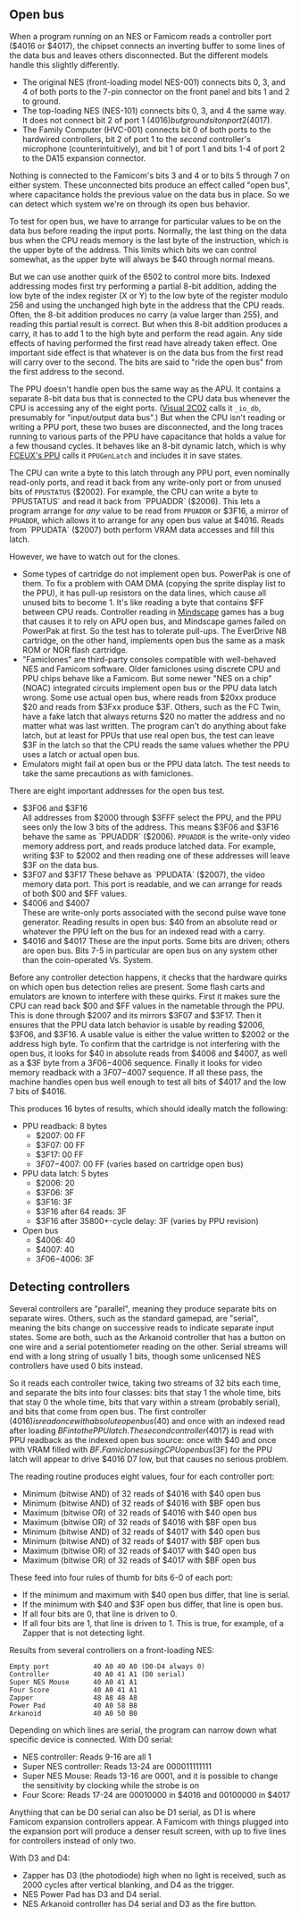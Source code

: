 Open bus
--------
When a program running on an NES or Famicom reads a controller port
($4016 or $4017), the chipset connects an inverting buffer to some
lines of the data bus and leaves others disconnected.  But the
different models handle this slightly differently.

* The original NES (front-loading model NES-001) connects bits 0, 3,
  and 4 of both ports to the 7-pin connector on the front panel and
  bits 1 and 2 to ground.
* The top-loading NES (NES-101) connects bits 0, 3, and 4 the
  same way.  It does not connect bit 2 of port 1 ($4016) but
  grounds it on port 2 ($4017).
* The Family Computer (HVC-001) connects bit 0 of both ports to the
  hardwired controllers, bit 2 of port 1 to the _second_ controller's
  microphone (counterintuitively), and bit 1 of port 1 and
  bits 1-4 of port 2 to the DA15 expansion connector.

Nothing is connected to the Famicom's bits 3 and 4 or to
bits 5 through 7 on either system.  These unconnected bits produce an
effect called "open bus", where capacitance holds the previous value
on the data bus in place.  So we can detect which system we're on
through its open bus behavior.

To test for open bus, we have to arrange for particular values to be
on the data bus before reading the input ports.  Normally, the last
thing on the data bus when the CPU reads memory is the last byte of
the instruction, which is the upper byte of the address.  This limits
which bits we can control somewhat, as the upper byte will always be
$40 through normal means.

But we can use another quirk of the 6502 to control more bits.
Indexed addressing modes first try performing a partial 8-bit
addition, adding the low byte of the index register (X or Y) to the
low byte of the register modulo 256 and using the unchanged high
byte in the address that the CPU reads.  Often, the 8-bit addition
produces no carry (a value larger than 255), and reading this
partial result is correct.  But when this 8-bit addition produces a
carry, it has to add 1 to the high byte and perform the read again.
Any side effects of having performed the first read have already
taken effect.  One important side effect is that whatever is on the
data bus from the first read will carry over to the second.  The bits
are said to "ride the open bus" from the first address to the second.

The PPU doesn't handle open bus the same way as the APU.  It contains
a separate 8-bit data bus that is connected to the CPU data bus
whenever the CPU is accessing any of the eight ports.  ([Visual 2C02]
calls it `_io_db`, presumably for "input/output data bus".)  But when
the CPU isn't reading or writing a PPU port, these two buses are
disconnected, and the long traces running to various parts of the
PPU have capacitance that holds a value for a few thousand cycles.
It behaves like an 8-bit dynamic latch, which is why [FCEUX's PPU]
calls it `PPUGenLatch` and includes it in save states.

The CPU can write a byte to this latch through any PPU port, even
nominally read-only ports, and read it back from any write-only port
or from unused bits of `PPUSTATUS` ($2002).  For example, the CPU can
write a byte to `PPUSTATUS` and read it back from `PPUADDR` ($2006).
This lets a program arrange for _any_ value to be read from `PPUADDR`
or $3F16, a mirror of `PPUADDR`, which allows it to arrange for any
open bus value at $4016.  Reads from `PPUDATA` ($2007) both perform
VRAM data accesses and fill this latch.

However, we have to watch out for the clones.

* Some types of cartridge do not implement open bus.  PowerPak is one
  of them.  To fix a problem with OAM DMA (copying the sprite display
  list to the PPU), it has pull-up resistors on the data lines, which
  cause all unused bits to become 1.  It's like reading a byte that 
  contains $FF between CPU reads.  Controller reading in [Mindscape]
  games has a bug that causes it to rely on APU open bus, and
  Mindscape games failed on PowerPak at first.  So the test has to
  tolerate pull-ups.  The EverDrive N8 cartridge, on the other hand,
  implements open bus the same as a mask ROM or NOR flash cartridge.
* "Famiclones" are third-party consoles compatible with well-behaved
  NES and Famicom software.  Older famiclones using discrete CPU and
  PPU chips behave like a Famicom.  But some newer "NES on a chip"
  (NOAC) integrated circuits implement open bus or the PPU data latch
  wrong.  Some use actual open bus, where reads from $20xx produce
  $20 and reads from $3Fxx produce $3F.  Others, such as the FC Twin,
  have a fake latch that always returns $20 no matter the address and
  no matter what was last written.  The program can't do anything
  about fake latch, but at least for PPUs that use real open bus,
  the test can leave $3F in the latch so that the CPU reads the
  same values whether the PPU uses a latch or actual open bus.
* Emulators might fail at open bus or the PPU data latch.
  The test needs to take the same precautions as with famiclones.

There are eight important addresses for the open bus test.

* $3F06 and $3F16  
  All addresses from $2000 through $3FFF select the PPU, and the
  PPU sees only the low 3 bits of the address.  This means $3F06
  and $3F16 behave the same as `PPUADDR` ($2006).  `PPUADDR` is the
  write-only video memory address port, and reads produce latched
  data.  For example, writing $3F to $2002 and then reading one of
  these addresses will leave $3F on the data bus.
* $3F07 and $3F17  
  These behave as `PPUDATA` ($2007), the video memory data port.
  This port is readable, and we can arrange for reads of both $00
  and $FF values.
* $4006 and $4007  
  These are write-only ports associated with the second pulse wave
  tone generator.  Reading results in open bus: $40 from an absolute
  read or whatever the PPU left on the bus for an indexed read with
  a carry.
* $4016 and $4017
  These are the input ports.  Some bits are driven; others are open
  bus.  Bits 7-5 in particular are open bus on any system other than
  the coin-operated Vs. System.

Before any controller detection happens, it checks that the hardware
quirks on which open bus detection relies are present.  Some flash
carts and emulators are known to interfere with these quirks.
First it makes sure the CPU can read back $00 and $FF values in
the nametable through the PPU.  This is done through $2007 and its
mirrors $3F07 and $3F17.  Then it ensures that the PPU data latch
behavior is usable by reading $2006, $3F06, and $3F16.  A usable
value is either the value written to $2002 or the address high byte.
To confirm that the cartridge is not interfering with the open bus,
it looks for $40 in absolute reads from $4006 and $4007, as well as
a $3F byte from a $3F06-$4006 sequence.  Finally it looks for video
memory readback with a $3F07-$4007 sequence.  If all these pass, the
machine handles open bus well enough to test all bits of $4017 and
the low 7 bits of $4016.

This produces 16 bytes of results, which should ideally match
the following:

* PPU readback: 8 bytes
    * $2007: 00 FF
    * $3F07: 00 FF
    * $3F17: 00 FF
    * $3F07-$4007: 00 FF (varies based on cartridge open bus)
* PPU data latch: 5 bytes
    * $2006: 20
    * $3F06: 3F
    * $3F16: 3F
    * $3F16 after 64 reads: 3F
    * $3F16 after 35800+-cycle delay: 3F (varies by PPU revision)
* Open bus
    * $4006: 40
    * $4007: 40
    * $3F06-$4006: 3F

[Visual 2C02]: http://www.qmtpro.com/~nes/chipimages/visual2c02/
[FCEUX's PPU]: http://sourceforge.net/p/fceultra/code/HEAD/tree/fceu/trunk/src/ppu.cpp#l183
[Mindscape]: http://forums.nesdev.com/viewtopic.php?f=9&t=3698

Detecting controllers
---------------------
Several controllers are "parallel", meaning they produce separate
bits on separate wires.  Others, such as the standard gamepad, are
"serial", meaning the bits change on successive reads to indicate
separate input states.  Some are both, such as the Arkanoid
controller that has a button on one wire and a serial potentiometer
reading on the other.  Serial streams will end with a long string of
usually 1 bits, though some unlicensed NES controllers have used
0 bits instead.

So it reads each controller twice, taking two streams of 32 bits each
time, and separate the bits into four classes: bits that stay 1 the
whole time, bits that stay 0 the whole time, bits that vary within
a stream (probably serial), and bits that come from open bus.  The
first controller ($4016) is read once with absolute open bus ($40)
and once with an indexed read after loading $BF into the PPU latch.
The second controller ($4017) is read with PPU readback as the
indexed open bus source: once with $40 and once with VRAM filled with
$BF.  Famiclones using CPU open bus ($3F) for the PPU latch will
appear to drive $4016 D7 low, but that causes no serious problem.

The reading routine produces eight values, four for each
controller port:

* Minimum (bitwise AND) of 32 reads of $4016 with $40 open bus
* Minimum (bitwise AND) of 32 reads of $4016 with $BF open bus
* Maximum (bitwise OR) of 32 reads of $4016 with $40 open bus
* Maximum (bitwise OR) of 32 reads of $4016 with $BF open bus
* Minimum (bitwise AND) of 32 reads of $4017 with $40 open bus
* Minimum (bitwise AND) of 32 reads of $4017 with $BF open bus
* Maximum (bitwise OR) of 32 reads of $4017 with $40 open bus
* Maximum (bitwise OR) of 32 reads of $4017 with $BF open bus

These feed into four rules of thumb for bits 6-0 of each port:

* If the minimum and maximum with $40 open bus differ, that line
  is serial.
* If the minimum with $40 and $3F open bus differ, that line is
  open bus.
* If all four bits are 0, that line is driven to 0.
* If all four bits are 1, that line is driven to 1.  This is true,
  for example, of a Zapper that is not detecting light.

Results from several controllers on a front-loading NES:

    Empty port           40 A0 40 A0 (D0-D4 always 0)
    Controller           40 A0 41 A1 (D0 serial)
    Super NES Mouse      40 A0 41 A1
    Four Score           40 A0 41 A1
    Zapper               48 A8 48 A8
    Power Pad            40 A0 58 B8
    Arkanoid             40 A0 50 B0

Depending on which lines are serial, the program can narrow down
what specific device is connected.  With D0 serial:

* NES controller: Reads 9-16 are all 1
* Super NES controller: Reads 13-24 are 000011111111
* Super NES Mouse: Reads 13-16 are 0001, and it is possible to change
  the sensitivity by clocking while the strobe is on  
* Four Score: Reads 17-24 are 00010000 in $4016 and 00100000
  in $4017

Anything that can be D0 serial can also be D1 serial, as D1 is where
Famicom expansion controllers appear.  A Famicom with things plugged
into the expansion port will produce a denser result screen, with
up to five lines for controllers instead of only two.

With D3 and D4:

* Zapper has D3 (the photodiode) high when no light is received,
  such as 2000 cycles after vertical blanking, and D4 as the trigger.
* NES Power Pad has D3 and D4 serial.
* NES Arkanoid controller has D4 serial and D3 as the fire button.
